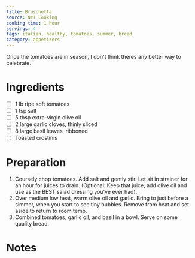 ```yaml
---
title: Bruschetta
source: NYT Cooking
cooking time: 1 hour
servings: 4
tags: italian, healthy, tomatoes, summer, bread
category: appetizers
---
```


Once the tomatoes are in season, I don't think theres any better way to celebrate.

Ingredients
===========

* [ ] 1 lb ripe soft tomatoes
* [ ] 1 tsp salt
* [ ] 5 tbsp extra-virgin olive oil
* [ ] 2 large garlic cloves, thinly sliced
* [ ] 8 large basil leaves, ribboned
* [ ] Toasted crostinis

Preparation
===========
1. Coursely chop tomatoes. Add salt and gently stir. Let sit in strainer for an hour for juices to drain. (Optional: Keep that juice, add olive oil and use as the BEST salad dressing you've ever had).
2. Over medium low heat, warm olive oil and garlic. Bring to just before a simmer, when you start to see tiny bubbles. Remove from heat and set aside to return to room temp.
3. Combined tomatoes, garlic oil, and basil in a bowl. Serve on some quality bread.

Notes
=====

